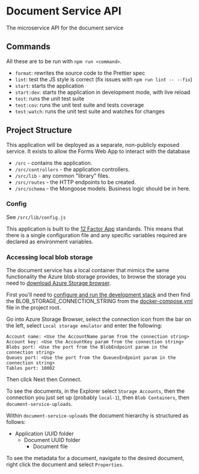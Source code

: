 # Document Service API

The microservice API for the document service

## Commands

All these are to be run with `npm run <command>`.

- `format`: rewrites the source code to the Prettier spec
- `lint`: test the JS style is correct (fix issues with `npm run lint -- --fix`)
- `start`: starts the application
- `start:dev`: starts the application in development mode, with live reload
- `test`: runs the unit test suite
- `test:cov`: runs the unit test suite and tests coverage
- `test:watch`: runs the unit test suite and watches for changes

## Project Structure

This application will be deployed as a separate, non-publicly exposed service.
It exists to allow the Forms Web App to interact with the database

 - `/src` - contains the application.
 - `/src/controllers` - the application controllers.
 - `/src/lib` - any common "library" files.
 - `/src/routes` - the HTTP endpoints to be created.
 - `/src/schema` - the Mongoose models. Business logic should be in here.

### Config

See `/src/lib/config.js`

This application is built to the [12 Factor App](https://12factor.net/)
standards. This means that there is a single configuration file and any specific
variables required are declared as environment variables.

### Accessing local blob storage

The document service has a local container that mimics the same functionality the Azure blob storage provides, to browse the storage you need to [download Azure Storage browser](https://azure.microsoft.com/en-gb/features/storage-explorer/).

First you'll need to [configure and run the development stack](https://github.com/Planning-Inspectorate/appeal-planning-decision/blob/master/README.md) and then find the BLOB_STORAGE_CONNECTION_STRING from the [docker-compose.yml](https://github.com/Planning-Inspectorate/appeal-planning-decision/blob/master/docker-compose.yml) file in the project root.

Go into Azure Storage Browser, select the connection icon from the bar on the left, select `Local storage emulator` and enter the following:

```
Account name: <Use the AccountName param from the connection string>
Account key: <Use the AccountKey param from the connection string>
Blobs port: <Use the port from the BlobEndpoint param in the connection string>
Queues port: <Use the port from the QueuesEndpoint param in the connection string>
Tables port: 10002
```

Then click Next then Connect.

To see the documents, in the Explorer select `Storage Accounts`, then the connection you just set up (probably `local-1`), then `Blob Containers`, then `document-service-uploads`.

Within `document-service-uploads` the document hierarchy is structured as follows:

- Application UUID folder
  - Document UUID folder
    - Document file

To see the metadata for a document, navigate to the desired document, right click the document and select `Properties`.
